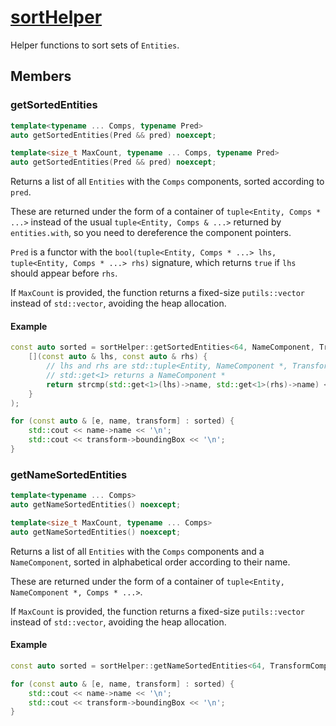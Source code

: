 # [sortHelper](sortHelper.hpp)

Helper functions to sort sets of `Entities`.

## Members

### getSortedEntities

```cpp
template<typename ... Comps, typename Pred>
auto getSortedEntities(Pred && pred) noexcept;

template<size_t MaxCount, typename ... Comps, typename Pred>
auto getSortedEntities(Pred && pred) noexcept;
```

Returns a list of all `Entities` with the `Comps` components, sorted according to `pred`.

These are returned under the form of a container of `tuple<Entity, Comps * ...>` instead of the usual `tuple<Entity, Comps & ...>` returned by `entities.with`, so you need to dereference the component pointers.

`Pred` is a functor with the `bool(tuple<Entity, Comps * ...> lhs, tuple<Entity, Comps * ...> rhs)` signature, which returns `true` if `lhs` should appear before `rhs`.

If `MaxCount` is provided, the function returns a fixed-size `putils::vector` instead of `std::vector`, avoiding the heap allocation.

#### Example

```cpp
const auto sorted = sortHelper::getSortedEntities<64, NameComponent, TransformComponent>(
    [](const auto & lhs, const auto & rhs) {
        // lhs and rhs are std::tuple<Entity, NameComponent *, TransformComponent *>;
        // std::get<1> returns a NameComponent *
        return strcmp(std::get<1>(lhs)->name, std::get<1>(rhs)->name) < 0;
    }
);

for (const auto & [e, name, transform] : sorted) {
    std::cout << name->name << '\n';
    std::cout << transform->boundingBox << '\n';
}
```

### getNameSortedEntities

```cpp
template<typename ... Comps>
auto getNameSortedEntities() noexcept;

template<size_t MaxCount, typename ... Comps>
auto getNameSortedEntities() noexcept;
```

Returns a list of all `Entities` with the `Comps` components and a `NameComponent`, sorted in alphabetical order according to their name.

These are returned under the form of a container of `tuple<Entity, NameComponent *, Comps * ...>`.

If `MaxCount` is provided, the function returns a fixed-size `putils::vector` instead of `std::vector`, avoiding the heap allocation.

#### Example

```cpp
const auto sorted = sortHelper::getNameSortedEntities<64, TransformComponent>();

for (const auto & [e, name, transform] : sorted) {
    std::cout << name->name << '\n';
    std::cout << transform->boundingBox << '\n';
}
```
